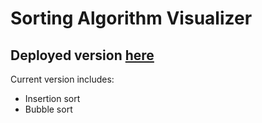 # Sorting Algorithm Visualizer
## Deployed version [here](https://visualize-sort-algorithms.netlify.app/)

Current version includes: 
- Insertion sort
- Bubble sort
